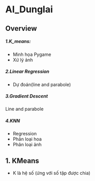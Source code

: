 # AI_Dunglai
## Overview

##### 1.K_means:
- Minh họa Pygame
- Xử lý ảnh 

##### 2.Linear Regression
- Dự đoán(line and parabole)

##### 3.Gradient Descent
Line and parabole

##### 4.KNN
- Regression 
- Phân loại hoa
- Phân loại ảnh 


## 1. KMeans
- K là hệ số (ứng với số tập được chia) 
